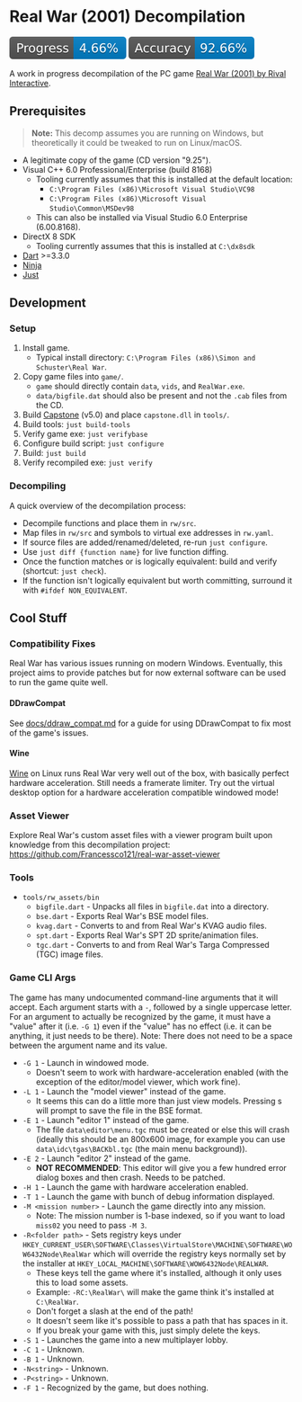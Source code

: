 # Real War (2001) Decompilation
![](./docs/shields/coverage.svg) ![](./docs/shields/accuracy.svg)

A work in progress decompilation of the PC game [Real War (2001) by Rival Interactive](https://en.wikipedia.org/wiki/Real_War_(video_game)).

## Prerequisites
> **Note:** This decomp assumes you are running on Windows, but theoretically it could be tweaked to run on Linux/macOS.

- A legitimate copy of the game (CD version "9.25").
- Visual C++ 6.0 Professional/Enterprise (build 8168)
    - Tooling currently assumes that this is installed at the default location:
        - `C:\Program Files (x86)\Microsoft Visual Studio\VC98`
        - `C:\Program Files (x86)\Microsoft Visual Studio\Common\MSDev98`
    - This can also be installed via Visual Studio 6.0 Enterprise (6.00.8168).
- DirectX 8 SDK
    - Tooling currently assumes that this is installed at `C:\dx8sdk`
- [Dart](https://dart.dev/) >=3.3.0
- [Ninja](https://ninja-build.org/)
- [Just](https://just.systems/)

## Development

### Setup
1. Install game.
    - Typical install directory: `C:\Program Files (x86)\Simon and Schuster\Real War`.
2. Copy game files into `game/`.
    - `game` should directly contain `data`, `vids`, and `RealWar.exe`.
    - `data/bigfile.dat` should also be present and not the `.cab` files from the CD.
3. Build [Capstone](https://www.capstone-engine.org/) (v5.0) and place `capstone.dll` in `tools/`.
4. Build tools: `just build-tools`
5. Verify game exe: `just verifybase`
6. Configure build script: `just configure`
7. Build: `just build`
8. Verify recompiled exe: `just verify`

### Decompiling
A quick overview of the decompilation process:

- Decompile functions and place them in `rw/src`.
- Map files in `rw/src` and symbols to virtual exe addresses in `rw.yaml`.
- If source files are added/renamed/deleted, re-run `just configure`.
- Use `just diff {function name}` for live function diffing.
- Once the function matches or is logically equivalent: build and verify (shortcut: `just check`).
- If the function isn't logically equivalent but worth committing, surround it with `#ifdef NON_EQUIVALENT`.

## Cool Stuff

### Compatibility Fixes
Real War has various issues running on modern Windows. Eventually, this project aims to provide patches but for now external software can be used to run the game quite well.

#### DDrawCompat
See [docs/ddraw_compat.md](./docs/ddraw_compat.md) for a guide for using DDrawCompat to fix most of the game's issues.

#### Wine
[Wine](https://www.winehq.org/) on Linux runs Real War very well out of the box, with basically perfect hardware acceleration. Still needs a framerate limiter. Try out the virtual desktop option for a hardware acceleration compatible windowed mode!

### Asset Viewer
Explore Real War's custom asset files with a viewer program built upon knowledge from this decompilation project: https://github.com/Francessco121/real-war-asset-viewer

### Tools
- `tools/rw_assets/bin`
    - `bigfile.dart` - Unpacks all files in `bigfile.dat` into a directory. 
    - `bse.dart` - Exports Real War's BSE model files. 
    - `kvag.dart` - Converts to and from Real War's KVAG audio files. 
    - `spt.dart` - Exports Real War's SPT 2D sprite/animation files.
    - `tgc.dart` - Converts to and from Real War's Targa Compressed (TGC) image files. 

### Game CLI Args
The game has many undocumented command-line arguments that it will accept. Each argument starts with a `-`, followed by a single uppercase letter. For an argument to actually be recognized by the game, it must have a "value" after it (i.e. `-G 1`) even if the "value" has no effect (i.e. it can be anything, it just needs to be there). Note: There does not need to be a space between the argument name and its value.
- `-G 1` - Launch in windowed mode.
    - Doesn't seem to work with hardware-acceleration enabled (with the exception of the editor/model viewer, which work fine).
- `-L 1` - Launch the "model viewer" instead of the game.
    - It seems this can do a little more than just view models. Pressing <kdb>s</kdb> will prompt to save the file in the BSE format.
- `-E 1` - Launch "editor 1" instead of the game.
    - The file `data\editor\menu.tgc` must be created or else this will crash (ideally this should be an 800x600 image, for example you can use `data\idc\tgas\BACKbl.tgc` (the main menu background)).
- `-E 2` - Launch "editor 2" instead of the game.
    - **NOT RECOMMENDED**: This editor will give you a few hundred error dialog boxes and then crash. Needs to be patched.
- `-H 1` - Launch the game with hardware acceleration enabled.
- `-T 1` - Launch the game with bunch of debug information displayed.
- `-M <mission number>` - Launch the game directly into any mission.
    - Note: The mission number is 1-base indexed, so if you want to load `miss02` you need to pass `-M 3`.
- `-R<folder path>` - Sets registry keys under `HKEY_CURRENT_USER\SOFTWARE\Classes\VirtualStore\MACHINE\SOFTWARE\WOW6432Node\RealWar` which will override the registry keys normally set by the installer at `HKEY_LOCAL_MACHINE\SOFTWARE\WOW6432Node\REALWAR`.
    - These keys tell the game where it's installed, although it only uses this to load some assets.
    - Example: `-RC:\RealWar\` will make the game think it's installed at `C:\RealWar`.
    - Don't forget a slash at the end of the path!
    - It doesn't seem like it's possible to pass a path that has spaces in it.
    - If you break your game with this, just simply delete the keys.
- `-S 1` - Launches the game into a new multiplayer lobby.
- `-C 1` - Unknown.
- `-B 1` - Unknown.
- `-N<string>` - Unknown.
- `-P<string>` - Unknown.
- `-F 1` - Recognized by the game, but does nothing.